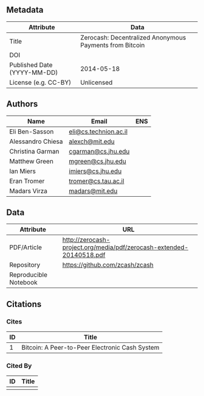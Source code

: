 ## Metadata

| Attribute | Data |
|---|---|
| Title | Zerocash: Decentralized Anonymous Payments from Bitcoin |
| DOI |  |
| Published Date (YYYY-MM-DD) | 2014-05-18 |
| License (e.g. CC-BY) | Unlicensed |

## Authors

| Name | Email | ENS |
|---|---|---|
| Eli Ben-Sasson | eli@cs.technion.ac.il |  |
| Alessandro Chiesa | alexch@mit.edu |  |
| Christina Garman | cgarman@cs.jhu.edu |  |
| Matthew Green | mgreen@cs.jhu.edu |  |
| Ian Miers | imiers@cs.jhu.edu |  |
| Eran Tromer | tromer@cs.tau.ac.il |  |
| Madars Virza | madars@mit.edu |  |

## Data

| Attribute | URL |
|---|---|
| PDF/Article | http://zerocash-project.org/media/pdf/zerocash-extended-20140518.pdf |
| Repository | https://github.com/zcash/zcash |
| Reproducible Notebook |  |

## Citations

### Cites

| ID | Title |
|---|---|
| 1 | Bitcoin: A Peer-to-Peer Electronic Cash System |

### Cited By

| ID | Title |
|---|---|
|  |  |
